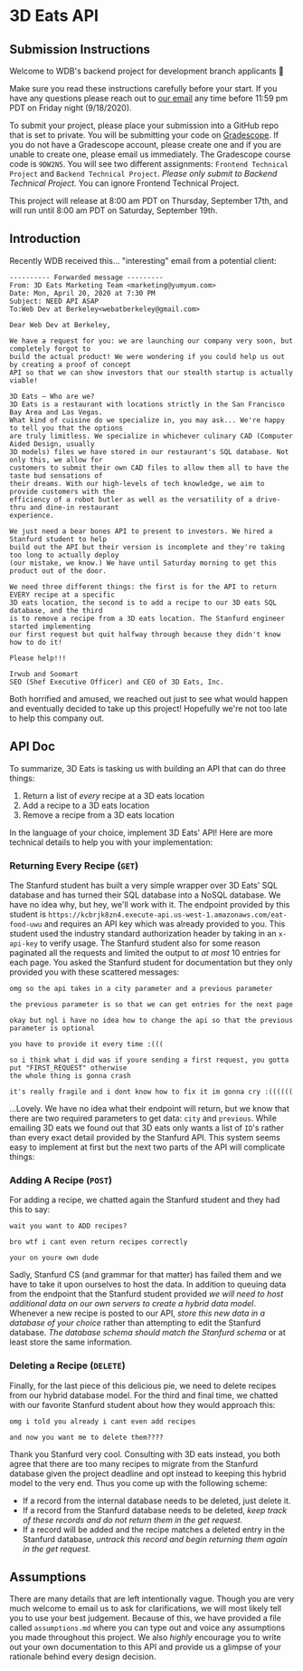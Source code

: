 # 3D Eats API
## Submission Instructions
Welcome to WDB's backend project for development branch applicants 👋

Make sure you read these instructions carefully before your start. If you have any questions
please reach out to [our email](webatberkeley@gmail.com) any time before 11:59 pm PDT on 
Friday night (9/18/2020).

To submit your project, please place your submission into a GitHub repo that is set to private. You
will be submitting your code on [Gradescope](https://www.gradescope.com/). If you do not have a 
Gradescope account, please create one and if you are unable to create one, please email us
immediately. The Gradescope course code is `9DW2N5`. You will see two different assignments: 
`Frontend Technical Project` and `Backend Technical Project`. _Please only submit to Backend
Technical Project._ You can ignore Frontend Technical Project.

This project will release at 8:00 am PDT on Thursday, September 17th, and will run until 8:00 am PDT 
on Saturday, September 19th. 

## Introduction
Recently WDB received this... "interesting" email from a potential client:

```
---------- Forwarded message ---------
From: 3D Eats Marketing Team <marketing@yumyum.com>
Date: Mon, April 20, 2020 at 7:30 PM
Subject: NEED API ASAP
To:Web Dev at Berkeley<webatberkeley@gmail.com>

Dear Web Dev at Berkeley, 

We have a request for you: we are launching our company very soon, but completely forgot to 
build the actual product! We were wondering if you could help us out by creating a proof of concept
API so that we can show investors that our stealth startup is actually viable!
 
3D Eats – Who are we?
3D Eats is a restaurant with locations strictly in the San Francisco Bay Area and Las Vegas. 
What kind of cuisine do we specialize in, you may ask... We're happy to tell you that the options 
are truly limitless. We specialize in whichever culinary CAD (Computer Aided Design, usually 
3D models) files we have stored in our restaurant's SQL database. Not only this, we allow for 
customers to submit their own CAD files to allow them all to have the taste bud sensations of 
their dreams. With our high-levels of tech knowledge, we aim to provide customers with the 
efficiency of a robot butler as well as the versatility of a drive-thru and dine-in restaurant
experience.

We just need a bear bones API to present to investors. We hired a Stanfurd student to help 
build out the API but their version is incomplete and they're taking too long to actually deploy 
(our mistake, we know.) We have until Saturday morning to get this product out of the door.

We need three different things: the first is for the API to return EVERY recipe at a specific
3D eats location, the second is to add a recipe to our 3D eats SQL database, and the third
is to remove a recipe from a 3D eats location. The Stanfurd engineer started implementing
our first request but quit halfway through because they didn't know how to do it!

Please help!!!

Irwub and Soomart
SEO (Shef Executive Officer) and CEO of 3D Eats, Inc.
```

Both horrified and amused, we reached out just to see what would happen and eventually
decided to take up this project! Hopefully we're not too late to help this company out.

## API Doc

To summarize, 3D Eats is tasking us with building an API that can do three things:
1) Return a list of _every_ recipe at a 3D eats location
2) Add a recipe to a 3D eats location
3) Remove a recipe from a 3D eats location

In the language of your choice, implement 3D Eats' API! Here are more technical details to help
you with your implementation:

### Returning Every Recipe (`GET`)

The Stanfurd student has built a very simple wrapper over 3D Eats' SQL database and has turned
their SQL database into a NoSQL database. We have no idea why, but hey, we'll work with it.
The endpoint provided by this student is `https://kcbrjk8zn4.execute-api.us-west-1.amazonaws.com/eat-food-uwu`
and requires an API key which was already provided to you. This student used the industry standard authorization
header by taking in an `x-api-key` to verify usage. The Stanfurd student also for some reason
paginated all the requests and limited the output to _at most_ 10 entries for each page. You asked the
Stanfurd student for documentation but they only provided you with these scattered messages:

```
omg so the api takes in a city parameter and a previous parameter

the previous parameter is so that we can get entries for the next page

okay but ngl i have no idea how to change the api so that the previous parameter is optional

you have to provide it every time :(((

so i think what i did was if youre sending a first request, you gotta put "FIRST_REQUEST" otherwise
the whole thing is gonna crash

it's really fragile and i dont know how to fix it im gonna cry :((((((
``` 

...Lovely. We have no idea what their endpoint will return, but we know that there are two
required parameters to get data: `city` and `previous`. While emailing 3D eats we found out
that 3D eats only wants a list of `ID`'s rather than every exact detail provided by the 
Stanfurd API. This system seems easy to implement at first but the next two parts of the API will
complicate things:

### Adding A Recipe (`POST`)

For adding a recipe, we chatted again the Stanfurd student and they had this to say:

```
wait you want to ADD recipes?

bro wtf i cant even return recipes correctly

your on youre own dude
```

Sadly, Stanfurd CS (and grammar for that matter) has failed them and we have to take it 
upon ourselves to host the data. In addition to queuing data from the endpoint that the Stanfurd
student provided _we will need to host additional data on our own servers to create a hybrid
data model_. Whenever a new recipe is posted to our API, _store this new data in a database
of your choice_ rather than attempting to edit the Stanfurd database. _The database schema should
match the Stanfurd schema_ or at least store the same information.

### Deleting a Recipe (`DELETE`)

Finally, for the last piece of this delicious pie, we need to delete recipes from our hybrid
database model. For the third and final time, we chatted with our favorite Stanfurd student
about how they would approach this:

```
omg i told you already i cant even add recipes

and now you want me to delete them????
```

Thank you Stanfurd very cool. Consulting with 3D eats instead, you both agree that there
are too many recipes to migrate from the Stanfurd database given the project deadline and
opt instead to keeping this hybrid model to the very end. Thus you come up with the following
scheme:

- If a record from the internal database needs to be deleted, just delete it.
- If a record from the Stanfurd database needs to be deleted, _keep track of these records
and do not return them in the get request._
- If a record will be added and the recipe matches a deleted entry in the Stanfurd database,
_untrack this record and begin returning them again in the get request._

## Assumptions

There are many details that are left intentionally vague. Though you are very much welcome to
email us to ask for clarifications, we will most likely tell you to use your best judgement.
Because of this, we have provided a file called `assumptions.md` where you can type out and
voice any assumptions you made throughout this project. We also _highly_ encourage you to
write out your own documentation to this API and provide us a glimpse of your rationale
behind every design decision.
